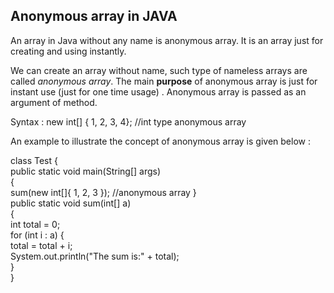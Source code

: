 ## Anonymous array in JAVA
An array in Java without any name is anonymous array. It is an array just for creating and using instantly.

We can create an array without name, such type of nameless arrays are called *anonymous array*.
The main **purpose** of anonymous array is just for instant use (just for one time usage) .
Anonymous array is passed as an argument of method.

Syntax :
new int[] { 1, 2, 3, 4};  //int type anonymous array

An example to illustrate the concept of anonymous array is given below :

class Test { <br/>
    public static void main(String[] args) <br/>
    { </br>
        sum(new int[]{ 1, 2, 3 });  //anonymous array
    } </br>
    public static void sum(int[] a) <br/>
    { <br/>
        int total = 0; <br/>
          for (int i : a) { <br/>
            total = total + i; <br/>
         System.out.println("The sum is:" + total); <br/>
    } <br/>
  }
  
  
